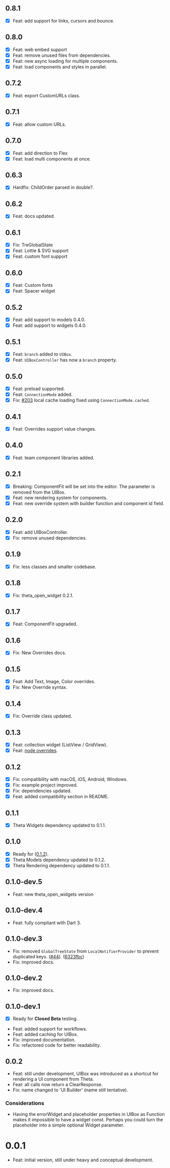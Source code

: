 ## 0.8.1

- [x] Feat: add support for links, cursors and bounce.

## 0.8.0

- [x] Feat: web embed support
- [x] Feat: remove unused files from dependencies.
- [x] Feat: new async loading for multiple components.
- [x] Feat: load components and styles in parallel.

## 0.7.2

- [x] Feat: export CustomURLs class.

## 0.7.1

- [x] Feat: allow custom URLs.

## 0.7.0

- [x] Feat: add direction to Flex
- [x] Feat: load multi components at once.

## 0.6.3

- [x] Hardfix: ChildOrder parsed in double?.

## 0.6.2

- [x] Feat: docs updated.

## 0.6.1

- [x] Fix: TreGlobalState
- [x] Feat: Lottie & SVG support
- [x] Feat: custom font support

## 0.6.0

- [x] Feat: Custom fonts
- [x] Feat: Spacer widget

## 0.5.2

- [x] Feat: add support to models 0.4.0.
- [x] Feat: add support to widgets 0.4.0.

## 0.5.1

- [x] Feat: `branch` added to `UIBox`.
- [x] Feat: `UIBoxController` has now a `branch` property.

## 0.5.0

- [x] Feat: preload supported.
- [x] Feat: `ConnectionMode` added.
- [x] Fix: [#203](https://github.com/buildwiththeta/buildwiththeta/issues/203) local cache loading fixed using `ConnectionMode.cached`.

## 0.4.1

- [x] Feat: Overrides support value changes.

## 0.4.0

- [x] Feat: team component libraries added.

## 0.2.1

- [x] Breaking: ComponentFit will be set into the editor. The parameter is removed from the UIBox.
- [x] Feat: new rendering system for components.
- [x] Feat: new override system with builder function and component id field.

## 0.2.0

- [x] Feat: add UIBoxController.
- [x] Fix: remove unused dependencies.

## 0.1.9

- [x] Fix: less classes and smaller codebase.

## 0.1.8

- [x] Fix: theta_open_widget 0.2.1.

## 0.1.7

- [x] Feat: ComponentFit upgraded.

## 0.1.6

- [x] Fix: New Overrides docs.

## 0.1.5

- [x] Feat: Add Text, Image, Color overrides.
- [x] Fix: New Override syntax.

## 0.1.4

- [x] Fix: Override class updated.

## 0.1.3

- [x] Feat: collection widget (ListView / GridView).
- [x] Feat: [node overrides](https://docs.buildwiththeta.com/en/builder/overrides).

## 0.1.2

- [x] Fix: compatibility with macOS, iOS, Android, Windows.
- [x] Fix: example project improved.
- [x] Fix: dependencies updated.
- [x] Feat: added compatibility section in README.

## 0.1.1

- [x] Theta Widgets dependency updated to 0.1.1.

## 0.1.0

- [x] Ready for ([0.1.2](https://github.com/buildwiththeta/buildwiththeta/releases/tag/0.1.2)).
- [x] Theta Models dependency updated to 0.1.2.
- [x] Theta Rendering dependency updated to 0.1.1.

## 0.1.0-dev.5

* Feat: new theta_open_widgets version

## 0.1.0-dev.4

* Feat: fully compliant with Dart 3.

## 0.1.0-dev.3

* Fix: removed `GlobalTreeState` from `LocalNotifierProvider` to prevent duplicated keys. ([#44](https://github.com/buildwiththeta/buildwiththeta/issues/44)). ([6323fbc](https://github.com/buildwiththeta/buildwiththeta/commit/6323fbc0db443329149d6aedc3295b7137ceaf07))
* Fix: improved docs.

## 0.1.0-dev.2

* Fix: improved docs.

## 0.1.0-dev.1

- [x] Ready for **Closed Beta** testing.

* Feat: added support for workflows.
* Feat: added caching for UIBox.
* Fix: improved documentation.
* Fix: refactored code for better readability.

## 0.0.2

* Feat: still under development, UIBox was introduced as a shortcut for rendering a UI component from Theta.
* Feat: all calls now return a ClearResponse.
* Fix: name changed to 'UI Builder' (name still tentative).

### Considerations
* Having the errorWidget and placeholder properties in UIBox as Function makes it impossible to have a widget const. Perhaps you could turn the placeholder into a simple optional Widget parameter.

# 0.0.1

* Feat: initial version, still under heavy and conceptual development.